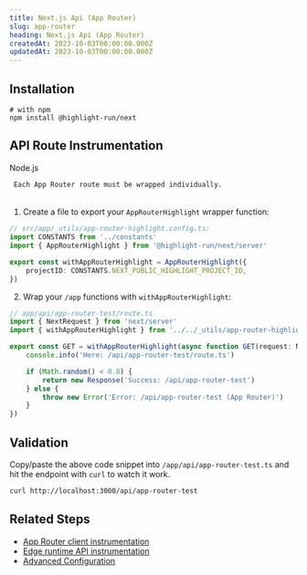 ```yaml
---
title: Next.js Api (App Router)
slug: app-router
heading: Next.js Api (App Router)
createdAt: 2023-10-03T00:00:00.000Z
updatedAt: 2023-10-03T00:00:00.000Z
---
```


## Installation

```shell
# with npm
npm install @highlight-run/next
```

## API Route Instrumentation

Node.js 

```hint
 Each App Router route must be wrapped individually.
```

######

1. Create a file to export your `AppRouterHighlight` wrapper function:

```typescript
// src/app/_utils/app-router-highlight.config.ts:
import CONSTANTS from '../constants'
import { AppRouterHighlight } from '@highlight-run/next/server'

export const withAppRouterHighlight = AppRouterHighlight({
	projectID: CONSTANTS.NEXT_PUBLIC_HIGHLIGHT_PROJECT_ID,
})
```

2. Wrap your `/app` functions with `withAppRouterHighlight`: 

```typescript
// app/api/app-router-test/route.ts
import { NextRequest } from 'next/server'
import { withAppRouterHighlight } from '../../_utils/app-router-highlight.config'

export const GET = withAppRouterHighlight(async function GET(request: NextRequest) {
	console.info('Here: /api/app-router-test/route.ts')

	if (Math.random() < 0.8) {
		return new Response('Success: /api/app-router-test')
	} else {
		throw new Error('Error: /api/app-router-test (App Router)')
	}
})
```

## Validation

Copy/paste the above code snippet into `/app/api/app-router-test.ts` and hit the endpoint with `curl` to watch it work.

```bash
curl http://localhost:3000/api/app-router-test
```

## Related Steps

- [App Router client instrumentation](./3_app-router.md)
- [Edge runtime API instrumentation](./6_edge-runtime.md)
- [Advanced Configuration](./7_advanced-config.md)
